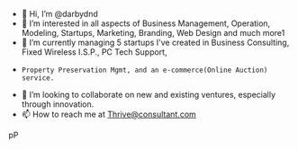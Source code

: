- 👋 Hi, I’m @darbydnd
- 👀 I’m interested in all aspects of Business Management, Operation, Modeling, Startups, Marketing, Branding, Web Design and much more1 
- 🌱 I’m currently managing 5 startups I've created in Business Consulting, Fixed Wireless I.S.P., PC Tech Support, 
-     Property Preservation Mgmt, and an e-commerce(Online Auction) service. 
- 💞️ I’m looking to collaborate on new and existing ventures, especially through innovation.
- 📫 How to reach me at Thrive@consultant.com

<!---
darbydnd/darbydnd is a ✨ special ✨ repository because its `README.md` (this file) appears on your GitHub profile.
You can click the Preview link to take a look at your changes.
--->
pP
